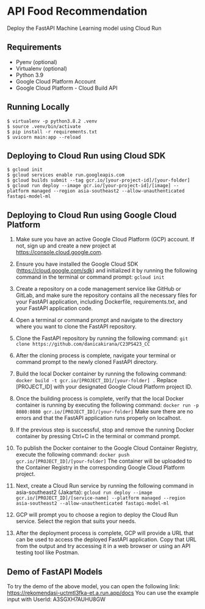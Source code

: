 # API Food Recommendation
Deploy the FastAPI Machine Learning model using Cloud Run


## Requirements
* Pyenv (optional)
* Virtualenv (optional)
* Python 3.9
* Google Cloud Platform Account
* Google Cloud Platform - Cloud Build API


## Running Locally
```
$ virtualenv -p python3.8.2 .venv
$ source .venv/bin/activate
$ pip install -r requirements.txt
$ uvicorn main:app --reload
```

## Deploying to Cloud Run using Cloud SDK
```
$ gcloud init
$ gcloud services enable run.googleapis.com
$ gcloud builds submit --tag gcr.io/[your-project-id]/[your-folder]
$ gcloud run deploy --image gcr.io/[your-project-id]/[image] --platform managed --region asia-southeast2 --allow-unauthenticated fastapi-model-ml
```

## Deploying to Cloud Run using Google Cloud Platform

1. Make sure you have an active Google Cloud Platform (GCP) account. If not, sign up and create a new project at https://console.cloud.google.com.

2. Ensure you have installed the Google Cloud SDK (https://cloud.google.com/sdk) and initialized it by running the following command in the terminal or command prompt:
   ``` gcloud init ```

3. Create a repository on a code management service like GitHub or GitLab, and make sure the repository contains all the necessary files for your FastAPI application, including Dockerfile, requirements.txt, and your FastAPI application code.

4. Open a terminal or command prompt and navigate to the directory where you want to clone the FastAPI repository.

5. Clone the FastAPI repository by running the following command:
   ` git clone https://github.com/danicakirana/C23PS423_CC `

6. After the cloning process is complete, navigate your terminal or command prompt to the newly cloned FastAPI directory.

7. Build the local Docker container by running the following command:
   ` docker build -t gcr.io/[PROJECT_ID]/[your-folder] . `
   Replace [PROJECT_ID] with your designated Google Cloud Platform project ID.

8. Once the building process is complete, verify that the local Docker container is running by executing the following command:
   ` docker run -p 8080:8080 gcr.io/[PROJECT_ID]/[your-folder] `
   Make sure there are no errors and that the FastAPI application runs properly on localhost.

9. If the previous step is successful, stop and remove the running Docker container by pressing Ctrl+C in the terminal or command prompt.

10. To publish the Docker container to the Google Cloud Container Registry, execute the following command:
    ` docker push gcr.io/[PROJECT_ID]/[your-folder] `
    The container will be uploaded to the Container Registry in the corresponding Google Cloud Platform project.

11. Next, create a Cloud Run service by running the following command in asia-southeast2 (Jakarta):
    ` gcloud run deploy --image gcr.io/[PROJECT_ID]/[service-name] --platform managed --region asia-southeast2 --allow-unauthenticated fastapi-model-ml `

12. GCP will prompt you to choose a region to deploy the Cloud Run service. Select the region that suits your needs.

13. After the deployment process is complete, GCP will provide a URL that can be used to access the deployed FastAPI application. Copy that URL from the output and try accessing it in a web browser or using an API testing tool like Postman.

## Demo of FastAPI Models
To try the demo of the above model, you can open the following link: https://rekomendasi-uctmtl3fka-et.a.run.app/docs
You can use the example input with UserId: A3SGXH7AUHU8GW

